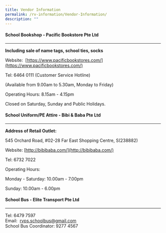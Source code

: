 ```yaml
---
title: Vendor Information
permalink: /rv-information/Vendor-Information/
description: ""
---
```

#### School Bookshop - Pacific Bookstore Pte Ltd
-------------------------------------------

**Including sale of name tags, school ties, socks**  

Website:  [https://www.pacificbookstores.com/](https://www.pacificbookstores.com/)

Tel: 6464 0111 (Customer Service Hotline)

(Available from 9.00am to 5.30am, Monday to Friday)

Operating Hours: 8.15am - 4.15pm 

Closed on Saturday, Sunday and Public Holidays.

#### School Uniform/PE Attire - Bibi & Baba Pte Ltd
----------------------------------------------

**Address of Retail Outlet:**

545 Orchard Road, #02-28 Far East Shopping Centre, S(238882)

Website: [http://bibibaba.com/](http://bibibaba.com/)

Tel: 6732 7022 

Operating Hours:

Monday - Saturday: 10.00am - 7.00pm

Sunday: 10.00am - 6.00pm

#### School Bus - Elite Transport Pte Ltd
---------------------------------------

Tel: 6479 7597<br>
Email:  [rvps.schoolbus@gmail.com](mailto:rvps.schoolbus@gmail.com)<br>
School Bus Coordinator: 9277 4567